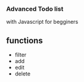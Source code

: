 ### Advanced Todo list ###
with Javascript for begginers

## functions ##

- filter
- add
- edit
- delete

